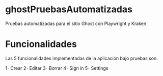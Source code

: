 # ghostPruebasAutomatizadas
Pruebas automatizadas para el sitio Ghost con Playwright y Kraken

# Funcionalidades
Las 5 funcionalidades implementadas de la aplicación bajo pruebas son:

1- Crear
2- Editar
3- Borrar
4- Sign in
5- Settings
